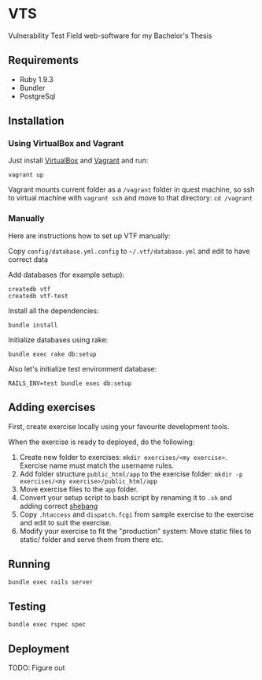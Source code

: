 VTS
===

Vulnerability Test Field web-software for my Bachelor's Thesis

Requirements
------------

* Ruby 1.9.3
* Bundler
* PostgreSql

Installation
------------

### Using VirtualBox and Vagrant

Just install [VirtualBox](https://www.virtualbox.org/) and
[Vagrant](http://www.vagrantup.com/) and run:

    vagrant up

Vagrant mounts current folder as a `/vagrant` folder in quest machine, so ssh to
virtual machine with `vagrant ssh` and move to that directory: `cd /vagrant`

### Manually

Here are instructions how to set up VTF manually:

Copy `config/database.yml.config` to `~/.vtf/database.yml` and edit to have correct data

Add databases (for example setup):

    createdb vtf
    createdb vtf-test

Install all the dependencies:

    bundle install

Initialize databases using rake:

    bundle exec rake db:setup

Also let's initialize test environment database:

    RAILS_ENV=test bundle exec db:setup


Adding exercises
----------------

First, create exercise locally using your favourite development tools.

When the exercise is ready to deployed, do the following:

1. Create new folder to exercises: `mkdir exercises/<my exercise>`. Exercise
   name must match the username rules.
2. Add folder structure `public_html/app` to the exercise folder: `mkdir -p exercises/<my exercise>/public_html/app`
3. Move exercise files to the `app` folder.
4. Convert your setup script to bash script by renaming it to `.sh` and adding correct [shebang](http://en.wikipedia.org/wiki/Shebang_(Unix))
5. Copy `.htaccess` and `dispatch.fcgi` from sample exercise to the exercise and edit to suit the exercise.
6. Modify your exercise to fit the "production" system: Move static files to static/ folder and serve them from there etc.

Running
-------

    bundle exec rails server

Testing
-------

    bundle exec rspec spec

Deployment
----------

TODO: Figure out
